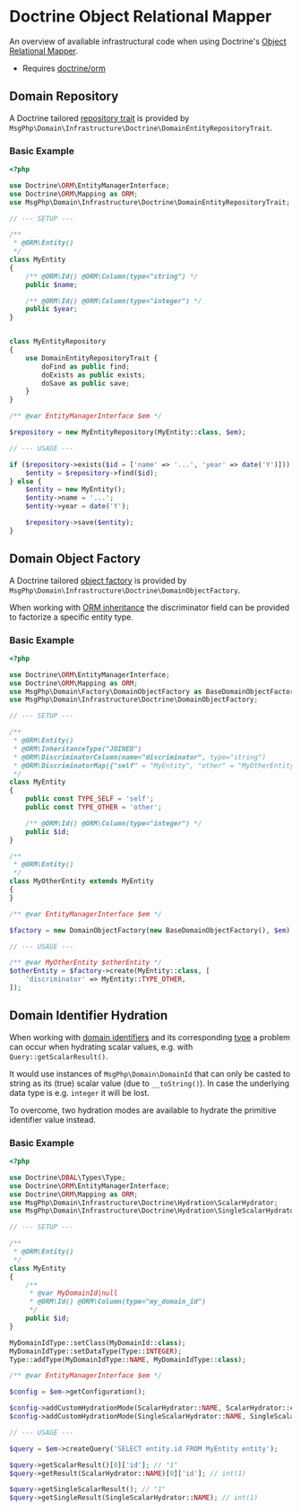 # Doctrine Object Relational Mapper

An overview of available infrastructural code when using Doctrine's [Object Relational Mapper][orm-project].

- Requires [doctrine/orm]

## Domain Repository

A Doctrine tailored [repository trait](../ddd/repositories.md) is provided by `MsgPhp\Domain\Infrastructure\Doctrine\DomainEntityRepositoryTrait`.

### Basic Example

```php
<?php

use Doctrine\ORM\EntityManagerInterface;
use Doctrine\ORM\Mapping as ORM;
use MsgPhp\Domain\Infrastructure\Doctrine\DomainEntityRepositoryTrait;

// --- SETUP ---

/**
 * @ORM\Entity()
 */
class MyEntity
{
    /** @ORM\Id() @ORM\Column(type="string") */
    public $name;

    /** @ORM\Id() @ORM\Column(type="integer") */
    public $year;
}


class MyEntityRepository
{
    use DomainEntityRepositoryTrait {
        doFind as public find;
        doExists as public exists;
        doSave as public save;
    }
}

/** @var EntityManagerInterface $em */

$repository = new MyEntityRepository(MyEntity::class, $em);

// --- USAGE ---

if ($repository->exists($id = ['name' => '...', 'year' => date('Y')])) {
    $entity = $repository->find($id);
} else {
    $entity = new MyEntity();
    $entity->name = '...';
    $entity->year = date('Y');

    $repository->save($entity);
}
```

## Domain Object Factory

A Doctrine tailored [object factory](../ddd/object-factory.md) is provided by
`MsgPhp\Domain\Infrastructure\Doctrine\DomainObjectFactory`.

When working with [ORM inheritance] the discriminator field can be provided to factorize a specific entity type.

### Basic Example

```php
<?php

use Doctrine\ORM\EntityManagerInterface;
use Doctrine\ORM\Mapping as ORM;
use MsgPhp\Domain\Factory\DomainObjectFactory as BaseDomainObjectFactory;
use MsgPhp\Domain\Infrastructure\Doctrine\DomainObjectFactory;

// --- SETUP ---

/**
 * @ORM\Entity()
 * @ORM\InheritanceType("JOINED")
 * @ORM\DiscriminatorColumn(name="discriminator", type="string")
 * @ORM\DiscriminatorMap({"self" = "MyEntity", "other" = "MyOtherEntity"})
 */
class MyEntity
{
    public const TYPE_SELF = 'self';
    public const TYPE_OTHER = 'other';

    /** @ORM\Id() @ORM\Column(type="integer") */
    public $id;
}

/**
 * @ORM\Entity()
 */
class MyOtherEntity extends MyEntity
{
}

/** @var EntityManagerInterface $em */

$factory = new DomainObjectFactory(new BaseDomainObjectFactory(), $em);

// --- USAGE ---

/** @var MyOtherEntity $otherEntity */
$otherEntity = $factory->create(MyEntity::class, [
    'discriminator' => MyEntity::TYPE_OTHER,
]);
```

## Domain Identifier Hydration

When working with [domain identifiers](../ddd/identifiers.md) and its corresponding [type](doctrine-dbal.md#domain-identifier-type)
a problem can occur when hydrating scalar values, e.g. with `Query::getScalarResult()`.

It would use instances of `MsgPhp\Domain\DomainId` that can only be casted to string as its (true) scalar value (due to
`__toString()`). In case the underlying data type is e.g. `integer` it will be lost.

To overcome, two hydration modes are available to hydrate the primitive identifier value instead.

### Basic Example

```php
<?php

use Doctrine\DBAL\Types\Type;
use Doctrine\ORM\EntityManagerInterface;
use Doctrine\ORM\Mapping as ORM;
use MsgPhp\Domain\Infrastructure\Doctrine\Hydration\ScalarHydrator;
use MsgPhp\Domain\Infrastructure\Doctrine\Hydration\SingleScalarHydrator;

// --- SETUP ---

/**
 * @ORM\Entity()
 */
class MyEntity
{
    /**
     * @var MyDomainId|null
     * @ORM\Id() @ORM\Column(type="my_domain_id")
     */
    public $id;
}

MyDomainIdType::setClass(MyDomainId::class);
MyDomainIdType::setDataType(Type::INTEGER);
Type::addType(MyDomainIdType::NAME, MyDomainIdType::class);

/** @var EntityManagerInterface $em */

$config = $em->getConfiguration();

$config->addCustomHydrationMode(ScalarHydrator::NAME, ScalarHydrator::class);
$config->addCustomHydrationMode(SingleScalarHydrator::NAME, SingleScalarHydrator::class);

// --- USAGE ---

$query = $em->createQuery('SELECT entity.id FROM MyEntity entity');

$query->getScalarResult()[0]['id']; // "1"
$query->getResult(ScalarHydrator::NAME)[0]['id']; // int(1)

$query->getSingleScalarResult(); // "1"
$query->getSingleResult(SingleScalarHydrator::NAME); // int(1)
```

[orm-project]: http://www.doctrine-project.org/projects/orm.html
[ORM inheritance]: http://docs.doctrine-project.org/projects/doctrine-orm/en/latest/reference/inheritance-mapping.html
[doctrine/orm]: https://packagist.org/packages/doctrine/orm
